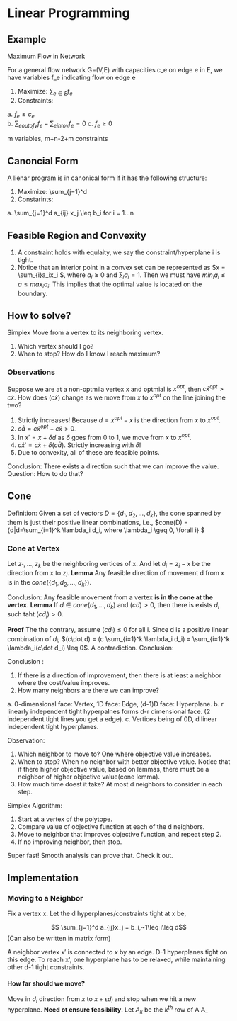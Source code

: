 <script type="text/javascript" src="http://cdn.mathjax.org/mathjax/latest/MathJax.js?config=default"></script>

# Linear Programming

## Example
Maximum Flow in Network

For a general flow network G=(V,E) with capacities c_e on edge e in E, we have variables f_e indicating flow on edge e

1. Maximize: $\sum_{e\in E} f_e$
2. Constraints:

  a. $f_e \leq c_e$  
  b. $\sum_{e out of v} f_e - \sum_{e into v} f_e = 0$
  c. $f_e \geq 0$

m variables, m+n-2+m constraints

## Canoncial Form
A lienar program is in canonical form if it has the following structure:

1. Maximize: \sum_{j=1}^d 
2. Constarints:

  a. \sum_{j=1}^d a_{ij} x_j \leq b_i for i = 1...n
  

## Feasible Region and Convexity 
1. A constraint holds with equlaity, we say the constraint/hyperplane i is tight. 
2. Notice that an interior point in a convex set can be represented as $x = \sum_{i}a_ix_i $, where $a_i\geq0$ and $\sum_{i} a_i = 1$. Then we must have $min_i a_i \leq a \leq max_i a_i$. This implies that the optimal value is located on the boundary.

## How to solve?
Simplex 
Move from a vertex to its neighboring vertex. 

1. Which vertex should I go? 
2. When to stop? How do I know I reach maximum?

### Observations 
Suppose we are at a non-optmila vertex x and optmial is $x^{opt}$, then $c\dot x^{opt} > c\dot x$. 
How does $(c\dot x)$ change as we move from $x$ to $x^{opt}$ on the line joining the two?

1. Strictly increases! Because $d = x^{opt}-x$ is the direction from $x$ to $x^{opt}$.
2. $c\dot d = c\dot x^{opt} - c\dot x > 0$.
3. In $x' = x + \delta d$ as $\delta$ goes from 0 to 1, we move from $x$ to $x^{opt}$.
4. $c\dot x' = c\dot x + \delta(c\dot d)$. Strictly increasing with $\delta$! 
5. Due to convexity, all of these are feasible points. 

Conclusion: There exists a direction such that we can improve the value. 
Question: How to do that? 

## Cone
Definition:
Given a set of vectors $D = \{d_1, d_2, ..., d_k\}$, the cone spanned by them is just their positive linear combinations, i.e.,
$cone(D) = \{d|d=\sum_{i=1}^k \lambda_i d_i, where \lambda_i \geq 0, \forall i\} $

### Cone at Vertex 
Let $z_1, ..., z_k$ be the neighboring vertices of x. And let $d_i = z_i - x$ be the direction from x to $z_i$. 
__Lemma__ 
Any feasible direction of movement d from x is in the $cone(\{d_1, d_2, ..., d_k\})$. 

Conclusion: Any feasible movement from a vertex __is in the cone at the vertex__. 
__Lemma__
If $d\in cone({d_1, ..., d_k})$ and $(c\dot d) > 0$, then there is exists $d_i$ such taht $(c\dot d_i) > 0$. 

__Proof__
The the contrary, assume $(c\dot d_i) \leq 0$ for all i. Since d is a positive linear combination of $d_i$, $(c\dot d) = (c \sum_{i=1}^k \lambda_i d_i) = \sum_{i=1}^k \lambda_i(c\dot d_i) \leq 0$. A contradiction. 
Conclusion: 

Conclusion : 

1. If there is a direction of improvement, then there is at least a neighbor where the cost/value improves.
2. How many neighbors are there we can improve? 

  a. 0-dimensional face: Vertex, 1D face: Edge, (d-1)D face: Hyperplane.
  b. r linearly independent tight hyperpalnes forms d-r dimensional face. (2 independent tight lines you get a edge). 
  c. Vertices being of 0D, d linear independent tight hyperplanes. 


Observation:

1. Which neighbor to move to? One where objective value increases.
2. When to stop? When no neighbor with better objective value. Notice that if there higher objective value, based on lemmas, there must be a neighbor of higher objective value(cone lemma).
3. How much time doest it take? At most d neighbors to consider in each step.

Simplex Algorithm:

1. Start at a vertex of the polytope.
2. Compare value of objective function at each of the d neighbors.
3. Move to neighbor that improves objective function, and repeat step 2.
4. If no improving neighbor, then stop. 

Super fast! Smooth analysis can prove that. Check it out. 

## Implementation
### Moving to a Neighbor
Fix a vertex x. Let the d hyperplanes/constraints tight at x be,

$$ \sum_{j=1}^d a_{ij}x_j = b_i,~1\leq i\leq d$$
(Can also be written in matrix form) 

A neighbor vertex $x'$ is connected to $x$ by an edge. D-1 hyperplanes tight on this edge. To reach x', one hyperplane has to be relaxed, while maintaining other d-1 tight constraints.

#### How far should we move?
Move in $d_i$ direction from $x$ to $x+\epsilon d_i$ and stop when we hit a new hyperplane. 
__Need ot ensure feasibility__. 
Let $A_k$ be the $k^{th}$ row of A
A_





